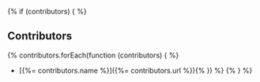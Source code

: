 {% if (contributors) { %}
## Contributors
{% contributors.forEach(function (contributors) { %}
* [{%= contributors.name %}]({%= contributors.url %}){% }) %}
{% } %}
